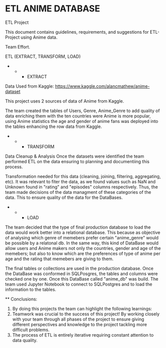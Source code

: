



# ETL ANIME DATABASE
ETL Project

This document contains guidelines, requirements, and suggestions for ETL-Project using Anime data.

Team Effort.


ETL (EXTRACT, TRANSFORM, LOAD)

  * * * EXTRACT

Data Used from Kaggle: https://www.kaggle.com/alancmathew/anime-dataset

This project uses 2 sources of data of Anime from Kaggle. 

The team created the tables of Users,  Genre,  Anime_Genre to add quality of data enriching them with the ten countries were Anime is more popular, using Anime statistics the age and gender of anime fans was deployed into the tables enhancing the row data from Kaggle.


  * * * TRANSFORM

Data Cleanup & Analysis
Once the datasets were identified the team performed ETL on the data ensuring to planning and documentiing this process.

Transformation needed for this data (cleaning, joining, filtering, aggregating, etc).
It was relevant to fiter the data, as we found values such as NaN and Unknown found in "rating" and "episodes" columns respectively. Thus, the team made decisions of the data managment of these categories of the data. This to ensure quality of the data for the DataBases.


  * * * LOAD

The team decided that the type of final production database to load the data would work better into  a relational database. This because as objective of analysing which genre of memebers prefer certain "anime_genre" would be possible by a relatonal db. In the same way, this kind of DataBase would allow users and Anime makers not only the countries, gender and age of the memebers; but also to know which are the preferences of type of anime per age and the rating that memebers are giving to them.


The final tables or collections are used in the production database. Once the DataBase was conformed in SQLPosgres, the tables and columns were checked one by one. Once this DataBase called "anime_db" was build. The team used Jupyter Notebook to connect to SQLPostgres and to load the information to the tables.


** Conclusions:

1. By doing this projects the team can highlight the following learnings:
2. Teamwork was crucial to the success of this project! By working closely with your team through all phases of the project to ensure giving different perspectives and knowledge to the project tackling more difficult problems.
3. The process of ETL is entirely iterative requiring constant attention to data quality.

